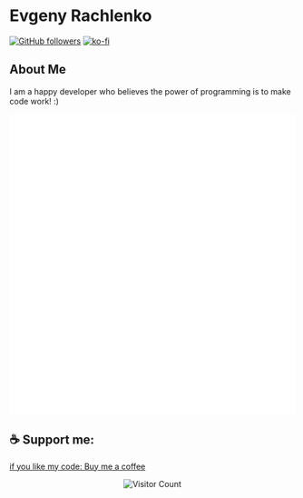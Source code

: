 # Evgeny Rachlenko

[![GitHub followers](https://img.shields.io/github/followers/rachlenko?label=Follow&style=social)](https://github.com/rachlenko/)
[![ko-fi](https://img.shields.io/badge/Support%20Me-Ko--fi-orange)](https://ko-fi.com/evgenyrachlenko)

## About Me
I am a happy developer who believes the power of programming is to make code work! :)

![Metrics](/github-metrics.svg) 

## ☕ Support me: 
[if you like my code: Buy me a coffee](https://ko-fi.com/evgenyrachlenko)

<!-- GitHub stats commented out for now
<img align="right" src="https://github-readme-stats.vercel.app/api?username=rachlenko&show_icons=true&theme=radical" />
-->

<p align="center">
  <img src="https://profile-counter.glitch.me/rachlenko/count.svg" alt="Visitor Count" />
</p>
